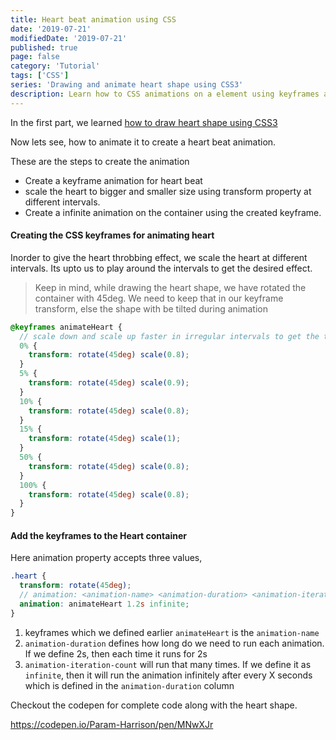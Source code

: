 ```yaml
---
title: Heart beat animation using CSS
date: '2019-07-21'
modifiedDate: '2019-07-21'
published: true
page: false
category: 'Tutorial'
tags: ['CSS']
series: 'Drawing and animate heart shape using CSS3'
description: Learn how to CSS animations on a element using keyframes and animation property. Here, we learn how to create a heart beat animation using CSS3
---
```


In the first part, we learned [how to draw heart shape using CSS3](/blog/how-to-draw-a-heart-using-css)

Now lets see, how to animate it to create a heart beat animation.

These are the steps to create the animation

- Create a keyframe animation for heart beat
- scale the heart to bigger and smaller size using transform property at different intervals.
- Create a infinite animation on the container using the created keyframe.

#### Creating the CSS keyframes for animating heart

Inorder to give the heart throbbing effect, we scale the heart at different intervals. Its upto us to play around the intervals to get the desired effect.

> Keep in mind, while drawing the heart shape, we have rotated the container with 45deg. We need to keep that in our keyframe transform, else the shape with be tilted during animation

```scss
@keyframes animateHeart {
  // scale down and scale up faster in irregular intervals to get the throbbing effect
  0% {
    transform: rotate(45deg) scale(0.8);
  }
  5% {
    transform: rotate(45deg) scale(0.9);
  }
  10% {
    transform: rotate(45deg) scale(0.8);
  }
  15% {
    transform: rotate(45deg) scale(1);
  }
  50% {
    transform: rotate(45deg) scale(0.8);
  }
  100% {
    transform: rotate(45deg) scale(0.8);
  }
}
```

#### Add the keyframes to the Heart container

Here animation property accepts three values,

```scss
.heart {
  transform: rotate(45deg);
  // animation: <animation-name> <animation-duration> <animation-iteration-count>
  animation: animateHeart 1.2s infinite;
}
```

1. keyframes which we defined earlier `animateHeart` is the `animation-name`
2. `animation-duration` defines how long do we need to run each animation. If we define 2s, then each time it runs for 2s
3. `animation-iteration-count` will run that many times. If we define it as `infinite`, then it will run the animation infinitely after every X seconds which is defined in the `animation-duration` column

Checkout the codepen for complete code along with the heart shape.

https://codepen.io/Param-Harrison/pen/MNwXJr
